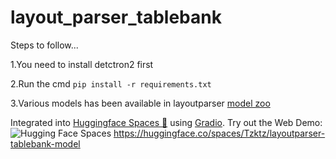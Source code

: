 # layout_parser_tablebank
Steps to follow...

1.You need to install detctron2 first

2.Run the cmd  `pip install -r requirements.txt`

3.Various models has been available in layoutparser 
    [model zoo](https://layout-parser.readthedocs.io/en/latest/notes/modelzoo.html)
    
 Integrated into [Huggingface Spaces 🤗](https://huggingface.co/spaces) using [Gradio](https://github.com/gradio-app/gradio). Try out the Web Demo: ![Hugging Face Spaces](https://img.shields.io/badge/%F0%9F%A4%97%20Hugging%20Face-Spaces-blue)  https://huggingface.co/spaces/Tzktz/layoutparser-tablebank-model

